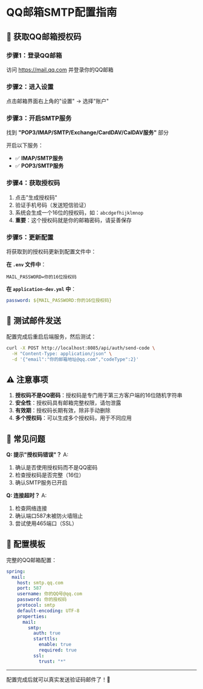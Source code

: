 # QQ邮箱SMTP配置指南

## 🔑 获取QQ邮箱授权码

### 步骤1：登录QQ邮箱
访问 https://mail.qq.com 并登录你的QQ邮箱

### 步骤2：进入设置
点击邮箱界面右上角的"设置" → 选择"账户"

### 步骤3：开启SMTP服务
找到 **"POP3/IMAP/SMTP/Exchange/CardDAV/CalDAV服务"** 部分

开启以下服务：
- ✅ **IMAP/SMTP服务** 
- ✅ **POP3/SMTP服务**

### 步骤4：获取授权码
1. 点击"生成授权码"
2. 验证手机号码（发送短信验证）
3. 系统会生成一个16位的授权码，如：`abcdgefhijklmnop`
4. **重要**：这个授权码就是你的邮箱密码，请妥善保存

### 步骤5：更新配置
将获取到的授权码更新到配置文件中：

**在 `.env` 文件中**：
```env
MAIL_PASSWORD=你的16位授权码
```

**在 `application-dev.yml` 中**：
```yaml
password: ${MAIL_PASSWORD:你的16位授权码}
```

## 📧 测试邮件发送

配置完成后重启后端服务，然后测试：

```bash
curl -X POST http://localhost:8085/api/auth/send-code \
  -H "Content-Type: application/json" \
  -d '{"email":"你的邮箱地址@qq.com","codeType":2}'
```

## ⚠️ 注意事项

1. **授权码不是QQ密码**：授权码是专门用于第三方客户端的16位随机字符串
2. **安全性**：授权码具有邮箱完整权限，请勿泄露
3. **有效期**：授权码长期有效，除非手动删除
4. **多个授权码**：可以生成多个授权码，用于不同应用

## 🔧 常见问题

**Q: 提示"授权码错误"？**
A: 
1. 确认是否使用授权码而不是QQ密码
2. 检查授权码是否完整（16位）
3. 确认SMTP服务已开启

**Q: 连接超时？**
A:
1. 检查网络连接
2. 确认端口587未被防火墙阻止
3. 尝试使用465端口（SSL）

## 🎯 配置模板

完整的QQ邮箱配置：

```yaml
spring:
  mail:
    host: smtp.qq.com
    port: 587
    username: 你的QQ号@qq.com
    password: 你的授权码
    protocol: smtp
    default-encoding: UTF-8
    properties:
      mail:
        smtp:
          auth: true
          starttls:
            enable: true
            required: true
          ssl:
            trust: "*"
```

---

配置完成后就可以真实发送验证码邮件了！🎉